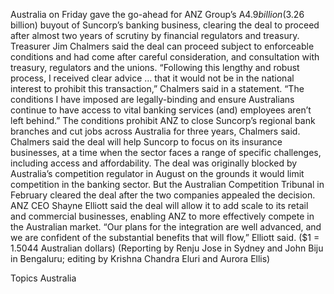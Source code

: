 Australia on Friday gave the go-ahead for ANZ Group’s A$4.9 billion ($3.26 billion) buyout of Suncorp’s banking business, clearing the deal to proceed after almost two years of scrutiny by financial regulators and treasury.
Treasurer Jim Chalmers said the deal can proceed subject to enforceable conditions and had come after careful consideration, and consultation with treasury, regulators and the unions.
“Following this lengthy and robust process, I received clear advice … that it would not be in the national interest to prohibit this transaction,” Chalmers said in a statement.
“The conditions I have imposed are legally-binding and ensure Australians continue to have access to vital banking services (and) employees aren’t left behind.”
The conditions prohibit ANZ to close Suncorp’s regional bank branches and cut jobs across Australia for three years, Chalmers said.
Chalmers said the deal will help Suncorp to focus on its insurance businesses, at a time when the sector faces a range of specific challenges, including access and affordability.
The deal was originally blocked by Australia’s competition regulator in August on the grounds it would limit competition in the banking sector. But the Australian Competition Tribunal in February cleared the deal after the two companies appealed the decision.
ANZ CEO Shayne Elliott said the deal will allow it to add scale to its retail and commercial businesses, enabling ANZ to more effectively compete in the Australian market.
“Our plans for the integration are well advanced, and we are confident of the substantial benefits that will flow,” Elliott said.
($1 = 1.5044 Australian dollars)
(Reporting by Renju Jose in Sydney and John Biju in Bengaluru; editing by Krishna Chandra Eluri and Aurora Ellis)

Topics
Australia

